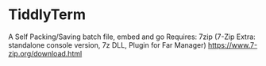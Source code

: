 # TiddlyTerm
A Self Packing/Saving batch file, embed and go
Requires: 7zip (7-Zip Extra: standalone console version, 7z DLL, Plugin for Far Manager) https://www.7-zip.org/download.html
